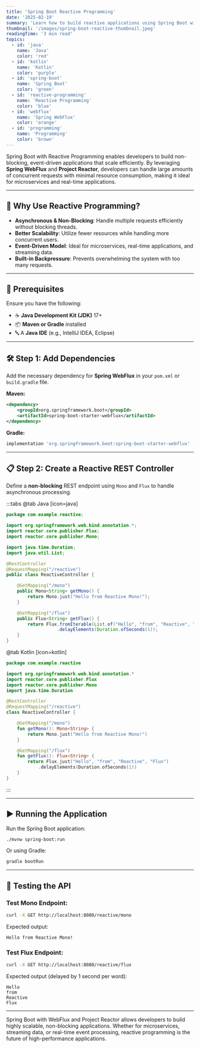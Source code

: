 ```yaml
---
title: 'Spring Boot Reactive Programming'
date: '2025-02-19'
summary: 'Learn how to build reactive applications using Spring Boot with Project Reactor and WebFlux for high-performance asynchronous processing.'
thumbnail: '/images/spring-boot-reactive-thumbnail.jpeg'
readingTime: '3 min read'
topics:
  - id: 'java'
    name: 'Java'
    color: 'red'
  - id: 'kotlin'
    name: 'Kotlin'
    color: 'purple'
  - id: 'spring-boot'
    name: 'Spring Boot'
    color: 'green'
  - id: 'reactive-programming'
    name: 'Reactive Programming'
    color: 'blue'
  - id: 'webflux'
    name: 'Spring WebFlux'
    color: 'orange'
  - id: 'programming'
    name: 'Programming'
    color: 'brown'
---
```


Spring Boot with Reactive Programming enables developers to build non-blocking, event-driven applications that scale efficiently. By leveraging **Spring WebFlux** and **Project Reactor**, developers can handle large amounts of concurrent requests with minimal resource consumption, making it ideal for microservices and real-time applications.

---

## 🌟 Why Use Reactive Programming?

- **Asynchronous & Non-Blocking**: Handle multiple requests efficiently without blocking threads.
- **Better Scalability**: Utilize fewer resources while handling more concurrent users.
- **Event-Driven Model**: Ideal for microservices, real-time applications, and streaming data.
- **Built-in Backpressure**: Prevents overwhelming the system with too many requests.

---

## 🌟 Prerequisites

Ensure you have the following:

- ☕ **Java Development Kit (JDK)** 17+
- 📦 **Maven or Gradle** installed
- 🔤 A **Java IDE** (e.g., IntelliJ IDEA, Eclipse)

---

## 🛠️ Step 1: Add Dependencies

Add the necessary dependency for **Spring WebFlux** in your `pom.xml` or `build.gradle` file.

**Maven:**

```xml
<dependency>
    <groupId>org.springframework.boot</groupId>
    <artifactId>spring-boot-starter-webflux</artifactId>
</dependency>
```

**Gradle:**

```groovy
implementation 'org.springframework.boot:spring-boot-starter-webflux'
```

---

## 📋 Step 2: Create a Reactive REST Controller

Define a **non-blocking** REST endpoint using `Mono` and `Flux` to handle asynchronous processing.

:::tabs
@tab Java [icon=java]

```java
package com.example.reactive;

import org.springframework.web.bind.annotation.*;
import reactor.core.publisher.Flux;
import reactor.core.publisher.Mono;

import java.time.Duration;
import java.util.List;

@RestController
@RequestMapping("/reactive")
public class ReactiveController {

    @GetMapping("/mono")
    public Mono<String> getMono() {
        return Mono.just("Hello from Reactive Mono!");
    }

    @GetMapping("/flux")
    public Flux<String> getFlux() {
        return Flux.fromIterable(List.of("Hello", "from", "Reactive", "Flux"))
                   .delayElements(Duration.ofSeconds(1));
    }
}
```

@tab Kotlin [icon=kotlin]

```kotlin
package com.example.reactive

import org.springframework.web.bind.annotation.*
import reactor.core.publisher.Flux
import reactor.core.publisher.Mono
import java.time.Duration

@RestController
@RequestMapping("/reactive")
class ReactiveController {

    @GetMapping("/mono")
    fun getMono(): Mono<String> {
        return Mono.just("Hello from Reactive Mono!")
    }

    @GetMapping("/flux")
    fun getFlux(): Flux<String> {
        return Flux.just("Hello", "from", "Reactive", "Flux")
            .delayElements(Duration.ofSeconds(1))
    }
}
```

:::

---

## ▶️ Running the Application

Run the Spring Boot application:

```bash
./mvnw spring-boot:run
```

Or using Gradle:

```bash
gradle bootRun
```

---

## 🧪 Testing the API

### Test Mono Endpoint:

```bash
curl -X GET http://localhost:8080/reactive/mono
```

Expected output:

```plaintext
Hello from Reactive Mono!
```

### Test Flux Endpoint:

```bash
curl -X GET http://localhost:8080/reactive/flux
```

Expected output (delayed by 1 second per word):

```plaintext
Hello
from
Reactive
Flux
```

---

Spring Boot with WebFlux and Project Reactor allows developers to build highly scalable, non-blocking applications. Whether for microservices, streaming data, or real-time event processing, reactive programming is the future of high-performance applications.
